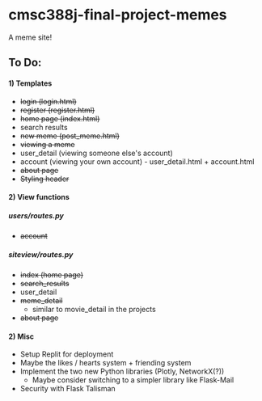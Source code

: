 # cmsc388j-final-project-memes
 A meme site!

## To Do:
#### 1) Templates
- ~~login (login.html)~~
- ~~register (register.html)~~
- ~~home page (index.html)~~
- search results
- ~~new meme (post_meme.html)~~
- ~~viewing a meme~~
- user_detail (viewing someone else's account)
- account (viewing your own account) - user_detail.html + account.html
- ~~about page~~
- ~~Styling header~~

#### 2) View functions
##### users/routes.py

- ~~account~~

##### siteview/routes.py

- ~~index (home page)~~
- ~~search_results~~
- user_detail
- ~~meme_detail~~
  - similar to movie_detail in the projects
- ~~about page~~

#### 2) Misc

- Setup Replit for deployment
- Maybe the likes / hearts system + friending system
- Implement the two new Python libraries (Plotly, NetworkX(?))
  - Maybe consider switching to a simpler library like Flask-Mail
- Security with Flask Talisman
